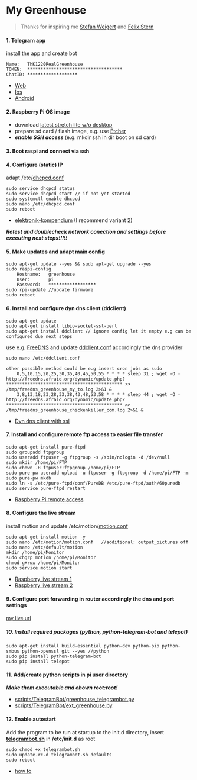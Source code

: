 # My Greenhouse
> Thanks for inspiring me [Stefan Weigert](https://www.stefan-weigert.de/php_loader/raspi.php) and [Felix Stern](https://tutorials-raspberrypi.de/automatisches-raspberry-pi-gewaechshaus-selber-bauen/)

	
#### 1. Telegram app
install the app and create bot
```
Name: 	ThK1220RealGreenhouse
TOKEN: 	************************************
ChatID:	*******************
```
* [Web](https://telegram.org/)
* [Ios](https://itunes.apple.com/de/app/telegram-messenger/id686449807?mt=8)
* [Android](https://play.google.com/store/apps/details?id=org.telegram.messenger&hl=de)


#### 2. Raspberry Pi OS image
* download [latest stretch lite w/o desktop](https://downloads.raspberrypi.org/raspbian_lite_latest) 
* prepare sd card / flash image, e.g. use [Etcher](https://etcher.io/?ref=etcher_footer) 
* _**enable SSH access**_ (e.g. mkdir ssh in dir boot on sd card)


#### 3. Boot raspi and connect via ssh

			
#### 4. Configure (static) IP
adapt /etc/[dhcpcd.conf](configs/dhcpcd.conf)
```
sudo service dhcpcd status 
sudo service dhcpcd start // if not yet started 
sudo systemctl enable dhcpcd 
sudo nano /etc/dhcpcd.conf
sudo reboot
```
* [elektronik-kompendium](https://www.elektronik-kompendium.de/sites/raspberry-pi/1912151.htm) (I recommend variant 2)
 

_**Retest and doublecheck network conection and settings before executing next steps!!!!!**_



#### 5. Make updates and adapt main config
```
sudo apt-get update --yes && sudo apt-get upgrade --yes
sudo raspi-config
    Hostname:	greenhouse
    User:		pi
    Password:	******************
sudo rpi-update //update firmware
sudo reboot
```

	
#### 6. Install and configure dyn dns client (ddclient)
```
sudo apt-get update
sudo apt-get install libio-socket-ssl-perl
sudo apt-get install ddclient // ignore config let it empty e.g can be configured due next steps
```			
use e.g. [FreeDNS](http://freedns.afraid.org) and update [ddclient.conf](configs/ddclient.conf) accordingly the dns provider
```
sudo nano /etc/ddclient.conf
    
other possible method could be e.g insert cron jobs as sudo
    0,5,10,15,20,25,30,35,40,45,50,55 * * * * sleep 31 ; wget -O - http://freedns.afraid.org/dynamic/update.php?******************************************** >> /tmp/freedns_greenhouse_my_to.log 2>&1 &
    3,8,13,18,23,28,33,38,43,48,53,58 * * * * sleep 44 ; wget -O - http://freedns.afraid.org/dynamic/update.php?******************************************** >> /tmp/freedns_greenhouse_chickenkiller_com.log 2>&1 &
```				
* [Dyn dns client with ssl](https://hexaju.wordpress.com/2013/03/20/raspberry-pi-as-dyndns-client-with-ssl/)
 


#### 7. Install and configure remote ftp access to easier file transfer
```
sudo apt-get install pure-ftpd
sudo groupadd ftpgroup
sudo useradd ftpuser -g ftpgroup -s /sbin/nologin -d /dev/null
sudo mkdir /home/pi/FTP
sudo chown -R ftpuser:ftpgroup /home/pi/FTP
sudo pure-pw useradd upload -u ftpuser -g ftpgroup -d /home/pi/FTP -m
sudo pure-pw mkdb
sudo ln -s /etc/pure-ftpd/conf/PureDB /etc/pure-ftpd/auth/60puredb 
sudo service pure-ftpd restart
```
* [Raspberry Pi remote access](https://www.raspberrypi.org/documentation/remote-access/ftp.md)
 


#### 8. Configure the live stream
install motion and update /etc/motion/[motion.conf](configs/motion.conf)
```	
sudo apt-get install motion -y
sudo nano /etc/motion/motion.conf   //additional: output_pictures off
sudo nano /etc/default/motion
mkdir /home/pi/Monitor
sudo chgrp motion /home/pi/Monitor
chmod g+rwx /home/pi/Monitor
sudo service motion start
```			
* [Raspberry live stream 1](https://tutorials-raspberrypi.de/raspberry-pi-ueberwachungskamera-livestream-einrichten/)
* [Raspberry live stream 2](https://www.datenreise.de/raspberry-pi-ueberwachungskamera-livestream/)


#### 9. Configure port forwarding in router accordingly the dns and port settings
[my live url](http://greenhouse.my.to:8082/)

					
##### 10. Install required packages (python, python-telegram-bot and telepot)
```
sudo apt-get install build-essential python-dev python-pip python-smbus python-openssl git --yes //python
sudo pip install python-telegram-bot
sudo pip install telepot
```	

#### 11. Add/create python scripts in pi user directory
_**Make them executable and chown root:root!**_
* [scripts/TelegramBot/greenhouse_telegrambot.py](scripts/greenhouse_telegrambot.py)
* [scripts/TelegramBot/ext_greenhouse.py](scripts/ext_greenhouse.py)

	

#### 12. Enable autostart
Add the program to be run at startup to the init.d directory, insert **[telegrambot.sh](scripts/telegrambot.sh)** in **/etc/init.d** as root
```
sudo chmod +x telegrambot.sh
sudo update-rc.d telegrambot.sh defaults
sudo reboot
```
* [how to](https://www.dexterindustries.com/howto/run-a-program-on-your-raspberry-pi-at-startup/#init)
